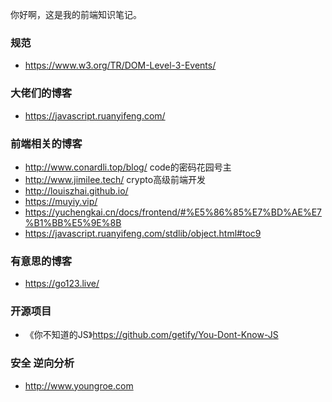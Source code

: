 你好啊，这是我的前端知识笔记。
### 规范
- https://www.w3.org/TR/DOM-Level-3-Events/

### 大佬们的博客
- https://javascript.ruanyifeng.com/
### 前端相关的博客
- http://www.conardli.top/blog/ code的密码花园号主
- http://www.jimilee.tech/ crypto高级前端开发
- http://louiszhai.github.io/ 
- https://muyiy.vip/
- https://yuchengkai.cn/docs/frontend/#%E5%86%85%E7%BD%AE%E7%B1%BB%E5%9E%8B
- https://javascript.ruanyifeng.com/stdlib/object.html#toc9

### 有意思的博客
- https://go123.live/

### 开源项目
- 《你不知道的JS》https://github.com/getify/You-Dont-Know-JS


### 安全 逆向分析
- http://www.youngroe.com